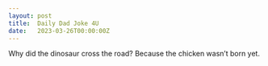 ```yaml
---
layout: post
title:  Daily Dad Joke 4U
date:   2023-03-26T00:00:00Z
---
```

Why did the dinosaur cross the road? Because the chicken wasn’t born yet.
